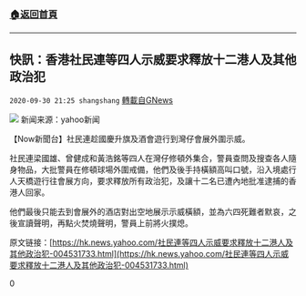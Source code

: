 ###  [:house:返回首頁](https://github.com/ourhimalayas/txt)
---

## 快訊：香港社民連等四人示威要求釋放十二港人及其他政治犯
`2020-09-30 21:25 shangshang` [轉載自GNews](https://gnews.org/zh-hant/393874/)

![]()![](https://s3.amazonaws.com/gnews-media-offload/wp-content/uploads/2020/09/30210844/948C5321-1086-4715-A0C8-4A6C4D2AE0F0.jpeg)
新闻来源：yahoo新闻

【Now新聞台】社民連趁國慶升旗及酒會遊行到灣仔會展外圍示威。

社民連梁國雄、曾健成和黃浩銘等四人在灣仔修頓外集合，警員查問及搜查各人隨身物品，大批警員在修頓球場外圍戒備，他們及後手持橫額高叫口號，沿入境處行人天橋遊行往會展方向，要求釋放所有政治犯，及讓十二名已遭內地批准逮捕的香港人回家。

他們最後只能去到會展外的酒店對出空地展示示威橫額，並為六四死難者默哀，之後宣讀聲明，再點火焚燒聲明，警員上前將火撲熄。

原文链接：[https://hk.news.yahoo.com/社民連等四人示威要求釋放十二港人及其他政治犯-004531733.html](https://hk.news.yahoo.com/社民連等四人示威要求釋放十二港人及其他政治犯-004531733.html)

0
